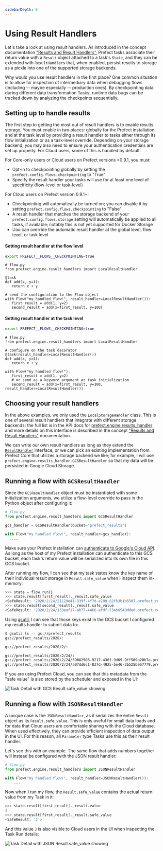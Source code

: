 ```yaml
---
sidebarDepth: 0
---
```


# Using Result Handlers

Let's take a look at using result handlers. As introduced in the concept documentation ["Results and Result Handlers"](../concepts/results.md), Prefect tasks associate their return value with a `Result` object attached to a task's `State`, and they can be extended with `ResultHandler`s that, when enabled, persist results to storage as a pickle into one of the supported storage backends.

Why would you use result handlers in the first place? One common situation is to allow for inspection of intermediary data when debugging flows (including -- maybe especially -- production ones). By checkpointing data during different data transformation Tasks, runtime data bugs can be tracked down by analyzing the checkpoints sequentially.

## Setting up to handle results

The first step to getting the most out of result handlers is to enable results storage. You must enable in two places: globally for the Prefect installation, and at the task level by providing a result handler to tasks either through its flow initialization or as a task-level override. Depending on your storage backend, you may also need to ensure your authentication credentials are set up properly. For Cloud users, some of this is handled by default.

For Core-only users or Cloud users on Prefect versions <0.9.1, you must:

- Opt-in to checkpointing globally by setting the `prefect.config.flows.checkpointing` to "True"
- Specify the result handler your tasks will use for at least one level of specificity (flow-level or task-level)

For Cloud users on Prefect version 0.9.1+:

- Checkpointing will automatically be turned on; you can disable it by setting `prefect.config.flows.checkpointing` to "False"
- A result handler that matches the storage backend of your `prefect.config.flows.storage` setting will automatically be applied to all tasks, if available; notably this is not yet supported for Docker Storage
- Uou can override the automatic result handler at the global level, flow level, or task level

#### Setting result handler at the flow level
```bash
export PREFECT__FLOWS__CHECKPOINTING=true
```

```python{8-9}
# flow.py
from prefect.engine.result_handlers import LocalResultHandler

@task
def add(x, y=1):
   return x + y

# send the configuration to the Flow object
with Flow("my handled flow!", result_handler=LocalResultHandler()):
   first_result = add(1, y=2)
   second_result = add(x=first_result, y=100)
```

#### Setting result handler at the task level

```bash
export PREFECT__FLOWS__CHECKPOINTING=true
```

```python{4-5,11-12}
# flow.py
from prefect.engine.result_handlers import LocalResultHandler

# configure on the task decorator
@task(result_handler=LocalResultHandler())
def add(x, y=1):
   return x + y

with Flow("my handled flow!"):
   first_result = add(1, y=2)
   # or send as a keyword argument at task initialization
   second_result = add(x=first_result, y=100, result_handler=LocalResultHandler())
```

## Choosing your result handlers

In the above examples, we only used the `LocalStorageHandler` class. This is one of several result handlers that integrate with different storage backends; the full list is in the API docs for [prefect.engine.results_handler](../../api/latest/engine/result_handlers.html) and more details on this interface is described in the concept ["Results and Result Handlers"](../concepts/results.md) documentation.

We can write our own result handlers as long as they extend the [`ResultHandler`](https://github.com/PrefectHQ/prefect/blob/master/src/prefect/engine/result_handlers/result_handler.py) interface, or we can pick an existing implementation from Prefect Core that utilizes a storage backend we like; for example, I will use `prefect.engine.results_handler.GCSResultHandler` so that my data will be persisted in Google Cloud Storage.

## Running a flow with `GCSResultHandler`

Since the `GCSResultHandler` object must be instantiated with some initialization arguments, we utilize a flow-level override to pass in the Python object after configuring it:

```python
# flow.py
from prefect.engine.result_handlers import GCSResultHandler

gcs_handler = GCSResultHandler(bucket='prefect_results')

with Flow("my handled flow!", result_handler=gcs_handler):
   ...
```

Make sure your Prefect installation can [authenticate to Google's Cloud API](https://cloud.google.com/docs/authentication/getting-started). As long as the host of my Prefect installation can authenticate to this GCS bucket, each task's return value will be serialized into its own file in this GCS bucket.

After running my flow, I can see that my task states know the key name of their individual result storage in `Result.safe_value` when I inspect them in-memory:

```python
>>> state = flow.run()
>>> state.result[first_result]._result.safe_value
<SafeResult: '2020/2/24/21120e41-339f-4f7d-a209-82fb3b1b5507.prefect_result'>
>>> state.result[second_result]._result.safe_value
<SafeResult: '2020/2/24/133eaf17-ab77-4468-afdf-734b6540dde0.prefect_result'>
```

Using [gsutil](https://cloud.google.com/storage/docs/gsutil), I can see that those keys exist in the GCS bucket I configured my results handler to submit data to:

```bash
$ gsutil ls -r gs://prefect_results
gs://prefect_results/2020/:

gs://prefect_results/2020/2/:

gs://prefect_results/2020/2/24/:
gs://prefect_results/2020/2/24/59082506-9217-436f-9d69-9ff569b20b7a.prefect_result
gs://prefect_results/2020/2/24/a07dd6c1-837d-4925-be46-3b525be57779.prefect_result
```

If you are using Prefect Cloud, you can see that this metadata from the "safe value" is also stored by the scheduler and exposed in the UI:

![Task Detail with GCS Result.safe_value showing](/result-stored-in-cloud-UI-gcshandler.png)

## Running a flow with `JSONResultHandler`

A unique case is the `JSONResultHandler`, as it serializes the entire `Result` object as its `Result.safe_value`. This is only useful for small data loads and for data that Cloud users are comfortable sharing with the Cloud database. When used effectively, they can provide efficient inspection of data output in the UI. For this reason, all `Parameter` type Tasks use this as their result handler.

Let's see this with an example. The same flow that adds numbers together will instead be configured with the JSON result handler:

```python
# flow.py
from prefect.engine.result_handlers import JSONResultHandler

with Flow("my handled flow!", result_handler=JSONResultHandler()):
    ...
```

Now when I run my flow, the `Result.safe_value` contains the actual return value from my Task in it:

```python
>>> state.result[first_result]._result.value
3
>>> state.result[first_result]._result.safe_value
<SafeResult: '3'>
```

And this value `3` is also visible to Cloud users in the UI when inspecting the Task Run details:

![Task Detail with JSON Result.safe_value showing](/result-stored-in-cloud-UI-jsonhandler.png)
